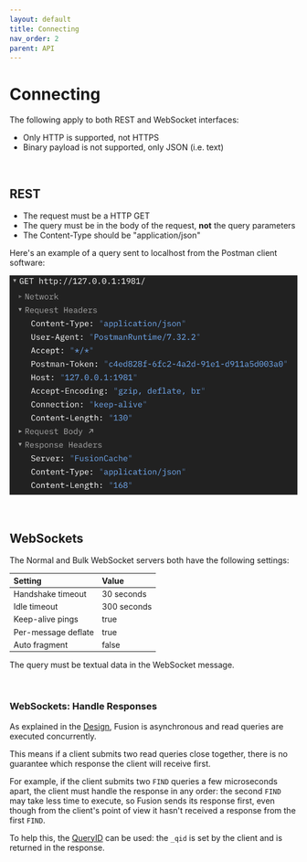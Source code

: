 ```yaml
---
layout: default
title: Connecting
nav_order: 2
parent: API
---
```



# Connecting

The following apply to both REST and WebSocket interfaces:

- Only HTTP is supported, not HTTPS
- Binary payload is not supported, only JSON (i.e. text)

<br/>


## REST
- The request must be a HTTP GET
- The query must be in the body of the request, **not** the query parameters
- The Content-Type should be "application/json"

Here's an example of a query sent to localhost from the Postman client software:

![example get request](images/api_connect_rest.png)

<br/>

## WebSockets
The Normal and Bulk WebSocket servers both have the following settings:

| Setting           | Value |
|:---               |:---   |
|Handshake timeout  | 30 seconds|
|Idle timeout       | 300 seconds|
|Keep-alive pings   | true|
|Per-message deflate| true|
|Auto fragment      | false|


The query must be textual data in the WebSocket message.

<br/>

### WebSockets: Handle Responses
As explained in the [Design](design.md#query-response-order), Fusion is asynchronous and read queries are executed concurrently. 

This means if a client submits two read queries close together, there is no guarantee which response the client will receive first. 

For example, if the client submits two `FIND` queries a few microseconds apart, the client must handle the response in any order: the second `FIND` may take less time to execute, so Fusion sends its response first, even though from the client's point of view it hasn't received a response from the first `FIND`.

To help this, the [QueryID](qid.md) can be used: the `_qid` is set by the client and is returned in the response.